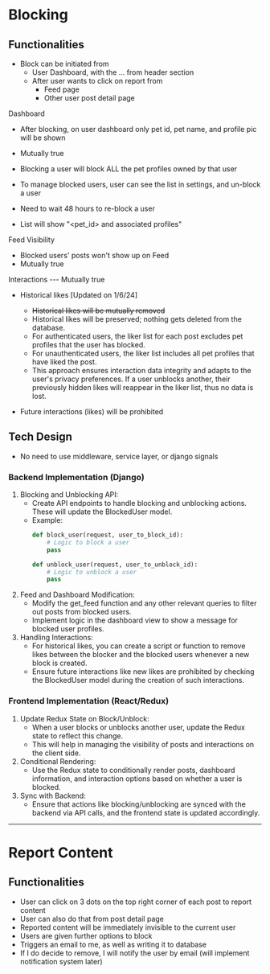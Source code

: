 # Blocking

## Functionalities

- Block can be initiated from
  - User Dashboard, with the ... from header section
  - After user wants to click on report from
    - Feed page
    - Other user post detail page


Dashboard
- After blocking, on user dashboard only pet id, pet name, and profile pic will be shown
- Mutually true


- Blocking a user will block ALL the pet profiles owned by that user
- To manage blocked users, user can see the list in settings, and un-block a user
- Need to wait 48 hours to re-block a user
- List will show "<pet_id> and associated profiles"


Feed Visibility
- Blocked users' posts won't show up on Feed
- Mutually true


Interactions --- Mutually true
- Historical likes [Updated on 1/6/24]
  - ~~Historical likes will be mutually removed~~ 
  - Historical likes will be preserved; nothing gets deleted from the database.
  - For authenticated users, the liker list for each post excludes pet profiles that the user has blocked.
  - For unauthenticated users, the liker list includes all pet profiles that have liked the post.
  - This approach ensures interaction data integrity and adapts to the user's privacy preferences. If a user unblocks another, their previously hidden likes will reappear in the liker list, thus no data is lost.

- Future interactions (likes) will be prohibited


## Tech Design

- No need to use middleware, service layer, or django signals


### Backend Implementation (Django)
1. Blocking and Unblocking API:
   - Create API endpoints to handle blocking and unblocking actions. These will update the BlockedUser model.
   - Example:
     ```py
     def block_user(request, user_to_block_id):
         # Logic to block a user
         pass

     def unblock_user(request, user_to_unblock_id):
         # Logic to unblock a user
         pass
     ```
2. Feed and Dashboard Modification:
   - Modify the get_feed function and any other relevant queries to filter out posts from blocked users.
   - Implement logic in the dashboard view to show a message for blocked user profiles.
3. Handling Interactions:
   - For historical likes, you can create a script or function to remove likes between the blocker and the blocked users whenever a new block is created.
   - Ensure future interactions like new likes are prohibited by checking the BlockedUser model during the creation of such interactions.


### Frontend Implementation (React/Redux)

1. Update Redux State on Block/Unblock:
   - When a user blocks or unblocks another user, update the Redux state to reflect this change.
   - This will help in managing the visibility of posts and interactions on the client side.
2. Conditional Rendering:
   - Use the Redux state to conditionally render posts, dashboard information, and interaction options based on whether a user is blocked.
3. Sync with Backend:
   - Ensure that actions like blocking/unblocking are synced with the backend via API calls, and the frontend state is updated accordingly.


---

# Report Content

## Functionalities

- User can click on 3 dots on the top right corner of each post to report content
- User can also do that from post detail page
- Reported content will be immediately invisible to the current user
- Users are given further options to block
- Triggers an email to me, as well as writing it to database
- If I do decide to remove, I will notify the user by email (will implement notification system later)
